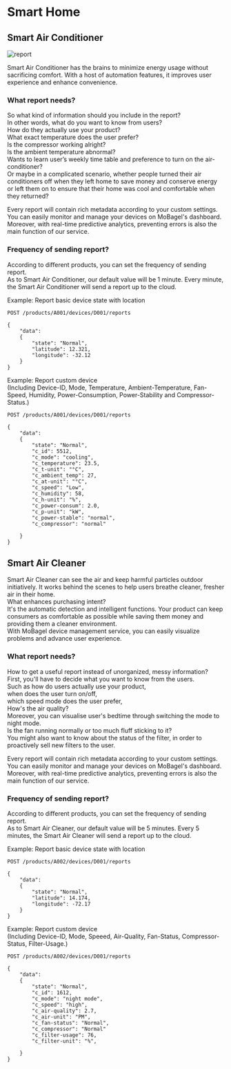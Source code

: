 # Smart Home

## Smart Air Conditioner

![report](../../img/docs/report.png)

Smart Air Conditioner has the brains to minimize energy usage without sacrificing comfort. With a host of automation features, it improves user experience and enhance convenience. 

### What report needs?
So what kind of information should you include in the report?  
In other words, what do you want to know from users?   
How do they actually use your product?  
What exact temperature does the user prefer?  
Is the compressor working alright?  
Is the ambient temperature abnormal?  
Wants to learn user’s weekly time table and preference to turn on the air-conditioner?  
Or maybe in a complicated scenario, whether people turned their air conditioners off when they left home to save money and conserve energy or left them on to ensure that their home was cool and comfortable when they returned?  

Every report will contain rich metadata according to your custom settings. You can easily monitor and manage your devices on MoBagel's dashboard. Moreover, with real-time predictive analytics, preventing errors is also the main function of our service. 

### Frequency of sending report?
According to different products, you can set the frequency of sending report.  
As to Smart Air Conditioner, our default value will be 1 minute.
Every minute, the Smart Air Conditioner will send a report up to the cloud.


Example: Report basic device state with location
```http
POST /products/A001/devices/D001/reports

{
    "data":
    {
        "state": "Normal",
        "latitude": 12.321,
        "longitude": -32.12
    }
}
```
Example: Report custom device   
(Including Device-ID, Mode, Temperature, Ambient-Temperature, Fan-Speed, Humidity, Power-Consumption, Power-Stability and Compressor-Status.)

```http
POST /products/A001/devices/D001/reports

{
    "data":
    {
        "state": "Normal",
        "c_id": 5512,
        "c_mode": "cooling",
        "c_temperature": 23.5,
        "c_t-unit": "°C",
        "c_ambient_temp": 27,
        "c_at-unit": "°C",
        "c_speed": "Low",
        "c_humidity": 58,
        "c_h-unit": "%",
        "c_power-consum": 2.0,
        "c_p-unit": "kW",
        "c_power-stable": "normal",
        "c_compressor": "normal"

    }
}
```


## Smart Air Cleaner

Smart Air Cleaner can see the air and keep harmful particles outdoor initiatively. It works behind the scenes to help users breathe cleaner, fresher air in their home.   
What enhances purchasing intent?   
It's the automatic detection and intelligent functions. Your product can keep consumers as comfortable as possible while saving them money and providing them a cleaner environment.  
With MoBagel device management service, you can easily visualize problems and advance user experience. 

### What report needs?
How to get a useful report instead of unorganized, messy information?  
First, you'll have to decide what you want to know from the users.  
Such as how do users actually use your product,  
when does the user turn on/off,  
which speed mode does the user prefer,  
How's the air quality?  
Moreover, you can visualise user's bedtime through switching the mode to night mode.  
Is the fan running normally or too much fluff sticking to it?  
You might also want to know about  the status of the filter, in order to proactively sell new filters to the user. 
  

Every report will contain rich metadata according to your custom settings. You can easily monitor and manage your devices on MoBagel's dashboard. Moreover, with real-time predictive analytics, preventing errors is also the main function of our service.

### Frequency of sending report?
According to different products, you can set the frequency of sending report.  
As to Smart Air Cleaner, our default value will be 5 minutes.
Every 5 minutes, the Smart Air Cleaner will send a report up to the cloud.

Example: Report basic device state with location
```http
POST /products/A002/devices/D001/reports

{
    "data":
    {
        "state": "Normal",
        "latitude": 14.174,
        "longitude": -72.17
    }
}
```
Example: Report custom device   
(Including Device-ID, Mode, Speeed, Air-Quality, Fan-Status, Compressor-Status, Filter-Usage.)

```http
POST /products/A002/devices/D001/reports

{
    "data":
    {
        "state": "Normal",
        "c_id": 1612,
        "c_mode": "night mode",
        "c_speed": "high",
        "c_air-quality": 2.7,
        "c_air-unit": "PM",
        "c_fan-status": "Normal",
        "c_compressor": "Normal"
        "c_filter-usage": 76,
        "c_filter-unit": "%",

    }
}
```
